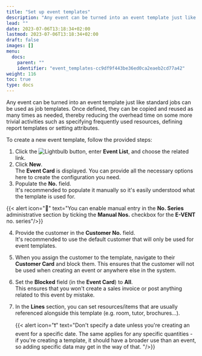```yaml
---
title: "Set up event templates"
description: "Any event can be turned into an event template just like standard jobs can be used as job templates. Once defined, they can be copied and reused as many times as needed."
lead: ""
date: 2023-07-06T13:18:34+02:00
lastmod: 2023-07-06T13:18:34+02:00
draft: false
images: []
menu:
  docs:
    parent: ""
    identifier: "event_templates-cc9df9f443be36ed0ca2eaeb2cd77a42"
weight: 116
toc: true
type: docs
---
```


Any event can be turned into an event template just like standard jobs can be used as job templates. Once defined, they can be copied and reused as many times as needed, thereby reducing the overhead time on some more trivial activities such as specifying frequently used resources, defining report templates or setting attributes.

To create a new event template, follow the provided steps:

1. Click the ![Lightbulb](Lightbulb_icon.PNG) button, enter **Event List**, and choose the related link.           
2. Click **New**.    
   The **Event Card** is displayed. You can provide all the necessary options here to create the configuration you need. 
3. Populate the **No.** field.     
   It's recommended to populate it manually so it's easily understood what the template is used for.   

  {{< alert icon="📝" text="You can enable manual entry in the <b>No. Series</b> administrative section by ticking the <b>Manual Nos.</b> checkbox for the <b>E-VENT</b> no. series"/>}}

4. Provide the customer in the **Customer No.** field.    
   It's recommended to use the default customer that will only be used for event templates.
5. When you assign the customer to the template, navigate to their **Customer Card** and block them. This ensures that the customer will not be used when creating an event or anywhere else in the system.
6. Set the **Blocked** field (in the **Event Card**) to **All**.     
   This ensures that you won't create a sales invoice or post anything related to this event by mistake.  
7. In the **Lines** section, you can set resources/items that are usually referenced alongside this template (e.g. room, tutor, brochures...). 


    {{< alert icon="❗" text="Don't specify a date unless you're creating an event for a specific date. The same applies for any specific quantities - if you're creating a template, it should have a broader use than an event, so adding specific data may get in the way of that. "/>}}


